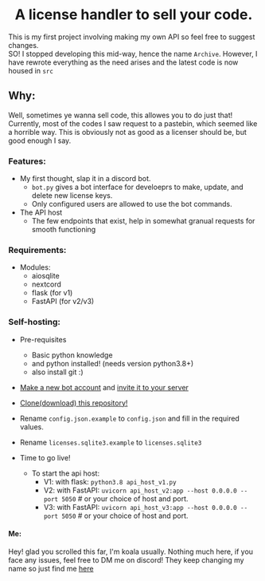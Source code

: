## <h1 align="center">A license handler to sell your code.</h1>
This is my first project involving making my own API so feel free to suggest changes.  
SO! I stopped developing this mid-way, hence the name `Archive`. However, I have rewrote everything as the need arises and the latest code is now housed in `src`

## **Why:**
Well, sometimes ye wanna sell code, this allowes you to do just that!
Currently, most of the codes I saw request to a pastebin, which seemed like a horrible way. This is obviously not as good as a licenser should be, but good enough I say.

### **Features:**
- My first thought, slap it in a discord bot.
    - `bot.py` gives a bot interface for develoeprs to make, update, and delete new license keys.
    - Only configured users are allowed to use the bot commands.
- The API host
    - The few endpoints that exist, help in somewhat granual requests for smooth functioning

### **Requirements:**
- Modules:
    - aiosqlite
    - nextcord
    - flask (for v1)
    - FastAPI (for v2/v3)

### **Self-hosting:**
- Pre-requisites
    - Basic python knowledge
    - and python installed! (needs version python3.8+)
    - also install git :)
- [Make a new bot account](https://nextcord.readthedocs.io/en/latest/discord.html#discord-intro) and [invite it to your server](https://nextcord.readthedocs.io/en/latest/discord.html#discord-invite-bot)
- [Clone(download) this repository!](https://docs.github.com/en/repositories/creating-and-managing-repositories/cloning-a-repository)

- Rename `config.json.example` to `config.json` and fill in the required values.
- Rename `licenses.sqlite3.example` to `licenses.sqlite3`
- Time to go live!
    - To start the api host:
        - V1: with flask: `python3.8 api_host_v1.py`
        - V2: with FastAPI: `uvicorn api_host_v2:app --host 0.0.0.0 --port 5050` # or your choice of host and port.
        - V3: with FastAPI: `uvicorn api_host_v3:app --host 0.0.0.0 --port 5050` # or your choice of host and port.

#### **Me:**
Hey! glad you scrolled this far, I'm koala usually. Nothing much here, if you face any issues, feel free to DM me on discord! They keep changing my name so just find me [here](https://thekoalaco.in)
